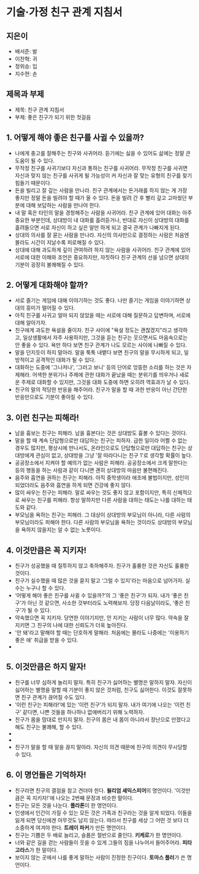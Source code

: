 # 기술·가정 친구 관계 지침서
## 지은이
* 배서준: 발
* 이찬혁: 귀
* 정위승: 입
* 지수현: 손

## 제목과 부제
* 제목: 친구 관계 지침서
* 부제: 좋은 친구가 되기 위한 첫걸음

## 1. 어떻게 해야 좋은 친구를 사귈 수 있을까?
* 나에게 충고를 잘해주는 친구와 사귀어라. 듣기에는 싫을 수 있어도 삶에는 정말 큰 도움이 될 수 있다.
* 무작정 친구를 사귀기보다 자신과 통하는 친구를 사귀어라. 무작정 친구를 사귀면 자신과 맞지 않는 친구를 사귀게 될 가능성이 커 자신과 잘 맞는 유형의 친구를 찾기 힘들기 때문이다.
* 돈을 빌리고 잘 갚는 사람을 만나라. 친구 관계에서는 돈거래를 하지 않는 게 가장 좋지만 정말 돈을 빌려야 할 때가 올 수 있다. 돈을 빌려 간 후 빨리 갚고 고마웠던 부분에 대해 보답하는 사람을 만나야 한다.
* 내 말 혹은 타인의 말을 경청해주는 사람을 사귀어라. 친구 관계에 있어 대화는 아주 중요한 부분인데, 상대방이 내 대화를 흘려듣거나, 반대로 자신이 상대방의 대화를 흘려들으면 서로 자신이 하고 싶은 말만 하게 되고 결국 관계가 나빠지게 된다.
* 상대의 의사를 잘 묻는 사람을 만나라. 자신의 의사만으로 결정하는 사람은 처음엔 몰라도 시간이 지날수록 피로해질 수 있다.
* 상대에 대해 과도하게 깊이 관여하려 하지 않는 사람을 사귀어라. 친구 관계에 있어 서로에 대한 이해와 조언은 중요하지만, 자칫하다 친구 관계의 선을 넘으면 상대의 기분이 굉장히 불쾌해질 수 있다.

## 2. 어떻게 대화해야 할까?
* 서로 즐기는 게임에 대해 이야기하는 것도 좋다. 나만 즐기는 게임을 이야기하면 상대의 흥미가 떨어질 수 있다.
* 아직 친구를 사귀고 얼마 되지 않았을 때는 서로에 대해 질문하고 답변하며, 서로에 대해 알아가자.
* 친구에게 과도한 욕설을 줄이자. 친구 사이에 "욕설 정도는 괜찮겠지"라고 생각하고, 일상생활에서 자주 사용하지만, 그것을 듣는 친구는 웃으면서도 마음속으로는 안 좋을 수 있다. 욕만 하다 보면 친구 관계가 나도 모르는 사이에 나빠질 수 있다.
* 말을 던지듯이 하지 말아라. 말을 툭툭 내뱉다 보면 친구의 말을 무시하게 되고, 일방적이고 공격적인 대화가 될 수 있다.
* 대화하는 도중에 '그나저나', '그러고 보니' 등의 단어로 엉뚱한 소리를 하는 것은 자제해라. 어색한 분위기나 주제에 관한 대화가 끝났을 때는 분위기를 띄우거나 새로운 주제로 대화할 수 있지만, 그것을 대화 도중에 하면 오히려 역효과가 날 수 있다.
* 친구의 말의 적당한 반응을 해주어라. 친구가 말을 할 때 과한 반응이 아닌 간단한 반응만으로도 기분이 좋아질 수 있다.

## 3. 이런 친구는 피해라!
* 남을 흉보는 친구는 피해라. 남을 흉본다는 것은 상대방도 흉볼 수 있다는 것이다.
* 말을 할 때 계속 단답형으로만 대답하는 친구는 피하자. 급한 일이라 어쩔 수 없는 경우도 많지만, 평상시에 만나서도, 온라인으로도 단답형으로만 대답하는 친구는 상대방에게 관심이 없고, 상대방을 그냥 '잘 따라다니는 친구 1'로 생각할 확률이 높다.
* 공공장소에서 지켜야 할 예의가 없는 사람은 피해라. 공공장소에서 크게 말한다는 등의 행동을 하는 사람과 같이 다니면 괜히 상대방의 마음만 불편해진다.
* 음주와 흡연을 권하는 친구는 피해라. 아직 중학생이라 애초에 불법이지만, 성인이 되었더라도 음주와 흡연을 하게 되면 건강에 좋지 않다.
* 많이 싸우는 친구는 피해라. 말로 싸우는 것도 좋지 않고 포함이지만, 특히 신체적으로 싸우는 친구를 피해라. 항상 말하지만 다른 사람을 대하는 태도는 나를 대하는 태도와 같다.
* 부모님을 욕하는 친구는 피해라. 그 대상이 상대방의 부모님이 아니라, 다른 사람의 부모님이라도 피해야 한다. 다른 사람의 부모님을 욕하는 것이라도 상대방의 부모님을 욕하지 않을지는 알 수 없는 노릇이다.

## 4. 이것만큼은 꼭 지키자!
* 친구가 성공했을 때 질투하지 않고 축하해주자. 친구가 훌륭한 것은 자신도 훌륭한 것이다.
* 친구가 실수했을 때 많은 것을 묻지 말고 ‘그럴 수 있지'라는 마음으로 넘어가자. 실수는 누구나 할 수 있다.
* ‘어떻게 해야 좋은 친구를 사귈 수 있을까?’의 그 ‘좋은 친구’가 되자. 내가 ‘좋은 친구’가 아닌 것 같으면, 사소한 것부터라도 노력해보자. 당장 다음날이라도, ‘좋은 친구’가 될 수 있다.
* 약속했으면 꼭 지키자. 당연한 이야기지만, 안 지키는 사람이 너무 많다. 약속을 잘 지키면 그 친구의 나에 대한 신뢰도가 더욱 높아진다.
* '안 돼'라고 말해야 할 때는 단호하게 말해라. 처음에는 몰라도 나중에는 '이용하기 좋은 애' 취급을 받을 수 있다.
* 

## 5. 이것만큼은 하지 말자!
* 친구를 너무 심하게 놀리지 말자. 특히 친구가 싫어하는 별명은 말하지 말자. 자신이 싫어하는 별명을 말할 때 기분이 좋지 않은 것처럼, 친구도 싫어한다. 이것도 잘못하면 친구 관계가 끊어질 수도 있다.
* ‘이런 친구는 피해라!’에 있는 ‘이런 친구’가 되지 말자. 내가 여기에 나오는 ‘이런 친구’ 같다면, 나쁜 것들을 하나하나 없애버리기 위해 노력하자.
* 친구가 몸을 맘대로 만지지 말자. 친구의 몸은 내 몸이 아니라서 장난으로 만졌다고 해도 친구는 불쾌해, 할 수 있다.
* 
* 
* 친구가 말을 할 때 말을 끊지 말아라. 자신의 의견 때문에 친구의 의견이 무시당할 수 있다.

## 6. 이 명언들은 기억하자!
* 친구라면 친구의 결점을 참고 견뎌야 한다. **윌리엄 셰익스피어**의 명언이다. '이것만큼은 꼭 지키자!'에 나오는 2번째 문장과 비슷한 말이다.
* 친구는 모든 것을 나눈다. **플라톤**이 한 명언이다.
* 인생에서 인간이 가질 수 있는 모든 것은 가족과 친구라는 것을 알게 되었다. 이들을 잃게 되면 당신에겐 아무것도 남지 않는다. 따라서 친구를 세상 그 어떤 것 보다 더 소중하게 여겨야 한다. **트레이 파커**가 만든 명언이다.
* 친구는 기쁨은 두 배로 늘리고, 슬픔은 절반으로 줄인다. **키케로**가 한 명언이다.
* 너와 같은 길을 걷는 사람들이 웃을 수 있게 그들의 짐을 나누어서 들어주어라. **피타고라스**가 한 말이다.
* 보이지 않는 곳에서 나를 좋게 말하는 사람이 진정한 친구이다. **토마스 플러**가 쓴 명언이다.
